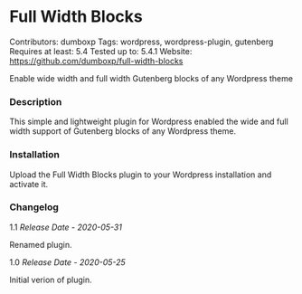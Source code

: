 # Full Width Blocks
Contributors: dumboxp
Tags: wordpress, wordpress-plugin, gutenberg
Requires at least: 5.4
Tested up to: 5.4.1
Website: https://github.com/dumboxp/full-width-blocks

Enable wide width and full width Gutenberg blocks of any Wordpress theme

### Description

This simple and lightweight plugin for Wordpress enabled the wide and full width support of Gutenberg blocks of any Wordpress theme.

### Installation

Upload the Full Width Blocks plugin to your Wordpress installation and activate it.

### Changelog

1.1
*Release Date - 2020-05-31*

Renamed plugin.

1.0
*Release Date - 2020-05-25*

Initial verion of plugin.
